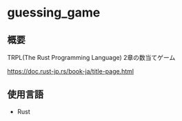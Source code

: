 # guessing_game

## 概要
TRPL(The Rust Programming Language) 2章の数当てゲーム

https://doc.rust-jp.rs/book-ja/title-page.html

## 使用言語
- Rust

